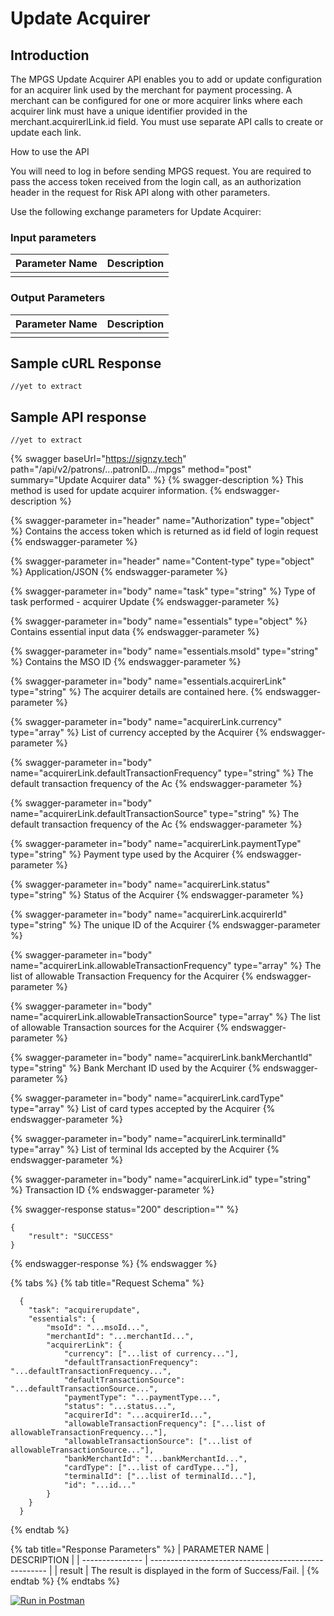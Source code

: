 # Update Acquirer

## Introduction

The MPGS Update Acquirer API enables you to add or update configuration for an acquirer link used by the merchant for payment processing. A merchant can be configured for one or more acquirer links where each acquirer link must have a unique identifier provided in the merchant.acquirerlLink.id field. You must use separate API calls to create or update each link.

How to use the API


You will need to log in before sending MPGS request. You are required to pass the access token received from the login call, as an authorization header in the request for Risk API along with other parameters.



Use the following exchange parameters for Update Acquirer:



### Input parameters

| Parameter Name | Description |
| -------------- | ----------- |
|                |             |

### Output Parameters

| Parameter Name | Description |
| -------------- | ----------- |
|                |             |

## Sample cURL Response

```
//yet to extract
```

## Sample API response

```
//yet to extract
```







{% swagger baseUrl="https://signzy.tech" path="/api/v2/patrons/...patronID.../mpgs" method="post" summary="Update Acquirer data" %}
{% swagger-description %}
This method is used for update acquirer information.
{% endswagger-description %}

{% swagger-parameter in="header" name="Authorization" type="object" %}
Contains the access token which is returned as id field of login request
{% endswagger-parameter %}

{% swagger-parameter in="header" name="Content-type" type="object" %}
Application/JSON
{% endswagger-parameter %}

{% swagger-parameter in="body" name="task" type="string" %}
Type of task performed - acquirer Update
{% endswagger-parameter %}

{% swagger-parameter in="body" name="essentials" type="object" %}
Contains essential input data
{% endswagger-parameter %}

{% swagger-parameter in="body" name="essentials.msoId" type="string" %}
Contains the MSO ID
{% endswagger-parameter %}

{% swagger-parameter in="body" name="essentials.acquirerLink" type="string" %}
The acquirer details are contained here.
{% endswagger-parameter %}

{% swagger-parameter in="body" name="acquirerLink.currency" type="array" %}
List of currency accepted by the Acquirer
{% endswagger-parameter %}

{% swagger-parameter in="body" name="acquirerLink.defaultTransactionFrequency" type="string" %}
The default transaction frequency of the Ac
{% endswagger-parameter %}

{% swagger-parameter in="body" name="acquirerLink.defaultTransactionSource" type="string" %}
The default transaction frequency of the Ac
{% endswagger-parameter %}

{% swagger-parameter in="body" name="acquirerLink.paymentType" type="string" %}
Payment type used by the Acquirer
{% endswagger-parameter %}

{% swagger-parameter in="body" name="acquirerLink.status" type="string" %}
Status of the Acquirer
{% endswagger-parameter %}

{% swagger-parameter in="body" name="acquirerLink.acquirerId" type="string" %}
The unique ID of the Acquirer
{% endswagger-parameter %}

{% swagger-parameter in="body" name="acquirerLink.allowableTransactionFrequency" type="array" %}
The list of allowable Transaction Frequency for the Acquirer 
{% endswagger-parameter %}

{% swagger-parameter in="body" name="acquirerLink.allowableTransactionSource" type="array" %}
The list of allowable Transaction sources for the Acquirer 
{% endswagger-parameter %}

{% swagger-parameter in="body" name="acquirerLink.bankMerchantId" type="string" %}
Bank Merchant ID used by the Acquirer
{% endswagger-parameter %}

{% swagger-parameter in="body" name="acquirerLink.cardType" type="array" %}
List of card types accepted by the Acquirer
{% endswagger-parameter %}

{% swagger-parameter in="body" name="acquirerLink.terminalId" type="array" %}
List of terminal Ids accepted by the Acquirer
{% endswagger-parameter %}

{% swagger-parameter in="body" name="acquirerLink.id" type="string" %}
Transaction ID
{% endswagger-parameter %}

{% swagger-response status="200" description="" %}
```
{
    "result": "SUCCESS"
}
```
{% endswagger-response %}
{% endswagger %}

{% tabs %}
{% tab title="Request Schema" %}
```
  {
    "task": "acquirerupdate",
    "essentials": {
    	"msoId": "...msoId...",
        "merchantId": "...merchantId...",
        "acquirerLink": {
            "currency": ["...list of currency..."],
            "defaultTransactionFrequency": "...defaultTransactionFrequency...",
            "defaultTransactionSource": "...defaultTransactionSource...",
            "paymentType": "...paymentType...",
            "status": "...status...",
            "acquirerId": "...acquirerId...",
            "allowableTransactionFrequency": ["...list of allowableTransactionFrequency..."],
            "allowableTransactionSource": ["...list of allowableTransactionSource..."],
            "bankMerchantId": "...bankMerchantId...",
            "cardType": ["...list of cardType..."],
            "terminalId": ["...list of terminalId..."],
            "id": "...id..."
        }
    }
  }
```
{% endtab %}

{% tab title="Response Parameters" %}
| PARAMETER NAME  | DESCRIPTION                                          |
| --------------- | ---------------------------------------------------- |
| result          | The result is displayed in the form of Success/Fail. |
{% endtab %}
{% endtabs %}

&#x20;[![Run in Postman](https://run.pstmn.io/button.svg)](https://www.getpostman.com/collections/a54830dc51afb58ed7d1)



